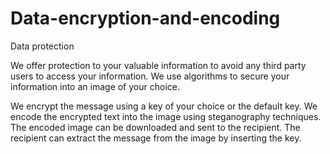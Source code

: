 # Data-encryption-and-encoding
Data protection

We offer protection to your valuable information to avoid any third party users to access your information. 
We use algorithms to secure your information into an image of your choice.

We encrypt the message using a key of your choice or the default key. We encode the encrypted text into the 
image using steganography techniques. The encoded image can be downloaded and sent to the recipient. 
The recipient can extract the message from the image by inserting the key.
